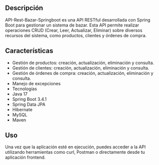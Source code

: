 Descripción
-
API-Rest-Bazar-Springboot es una API RESTful desarrollada con Spring Boot para gestionar un sistema de bazar. Esta API permite realizar operaciones CRUD (Crear, Leer, Actualizar, Eliminar) sobre diversos recursos del sistema, como productos, clientes y órdenes de compra.

Características
-
- Gestión de productos: creación, actualización, eliminación y consulta.
- Gestión de clientes: creación, actualización, eliminación y consulta.
- Gestión de órdenes de compra: creación, actualización, eliminación y consulta.
- Manejo de excepciones
- Tecnologías
- Java 17
- Spring Boot 3.4.1
- Spring Data JPA
- Hibernate
- MySQL
- Maven

Uso
-
Una vez que la aplicación esté en ejecución, puedes acceder a la API utilizando herramientas como curl, Postman o directamente desde tu aplicación frontend.
